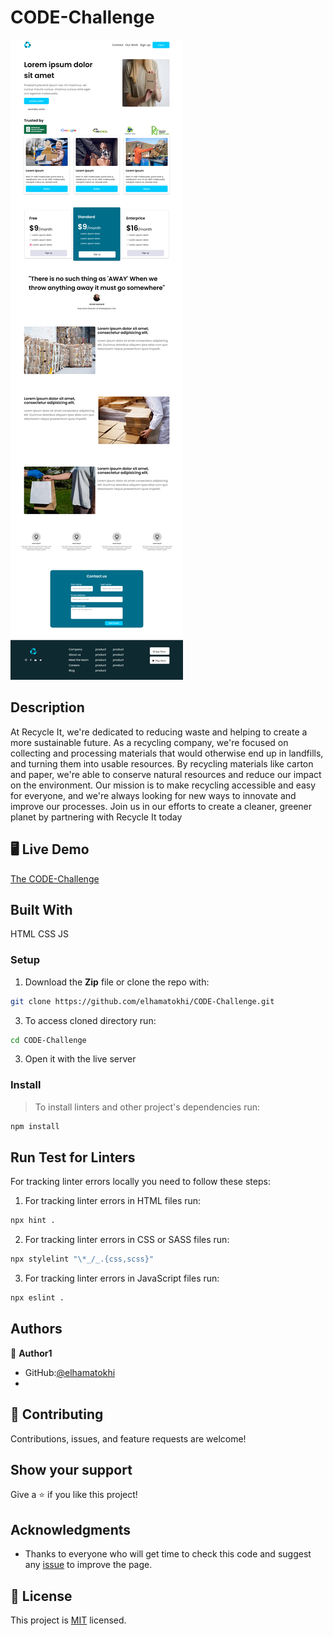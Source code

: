 # CODE-Challenge

![screencapture-elhamatokhi-github-io-CODE-Challenge-2023-05-11-15_25_04](Images/screencapture-elhamatokhi-github-io-CODE-Challenge-2023-05-11-15_25_04.png)

## Description

<p>At Recycle It, we're dedicated to reducing waste and helping to create a more sustainable future. As a recycling company, we're focused on collecting and processing materials that would otherwise end up in landfills, and turning them into usable resources. By recycling materials like carton and paper, we're able to conserve natural resources and reduce our impact on the environment. Our mission is to make recycling accessible and easy for everyone, and we're always looking for new ways to innovate and improve our processes. Join us in our efforts to create a cleaner, greener planet by partnering with Recycle It today

## 🖥️ Live Demo

[The CODE-Challenge](https://elhamatokhi.github.io/CODE-Challenge/)

## Built With

HTML
CSS
JS

### Setup

1. Download the **Zip** file or clone the repo with:

```bash
git clone https://github.com/elhamatokhi/CODE-Challenge.git
```

3. To access cloned directory run:

```bash
cd CODE-Challenge
```

3. Open it with the live server

### Install

> To install linters and other project's dependencies run:

```bash
npm install
```

## Run Test for Linters

For tracking linter errors locally you need to follow these steps:

1. For tracking linter errors in HTML files run:

```bash
npx hint .
```

2. For tracking linter errors in CSS or SASS files run:

```bash
npx stylelint "\*_/_.{css,scss}"
```

3. For tracking linter errors in JavaScript files run:

```bash
npx eslint .
```

## Authors

👤 **Author1**

- GitHub:[@elhamatokhi](https://github.com/elhamatokhi)
-

## 🤝 Contributing

Contributions, issues, and feature requests are welcome!

## Show your support

Give a ⭐️ if you like this project!

## Acknowledgments

- Thanks to everyone who will get time to check this code and suggest any [issue](https://github.com/elhamatokhi/CODE-Challenge/issues) to improve the page.

## 📝 License

This project is [MIT](./MIT.md) licensed.
